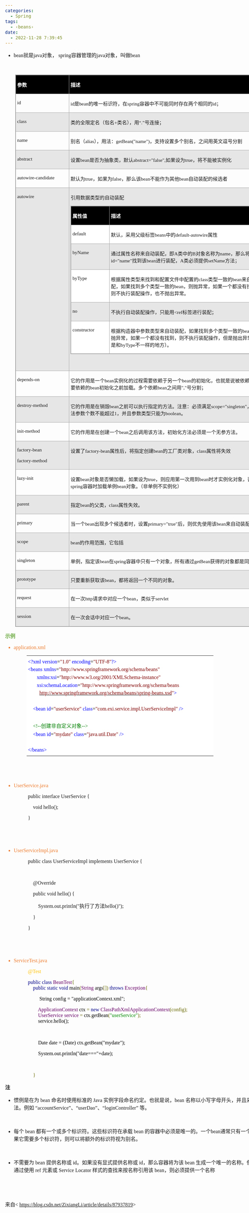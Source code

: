 ```yaml
---
categories:
  - Spring
tags:
  - ‹beans›
date:
  - 2022-11-28 7:39:45
---
```


<body lang=zh-CN style='font-family:"Microsoft YaHei UI";font-size:12.0pt'>
<!--StartFragment-->

<div style='direction:ltr;border-width:100%'>

<div style='direction:ltr;margin-top:0in;margin-left:0in;width:9.0777in'>

<div style='direction:ltr;margin-top:0in;margin-left:0in;width:9.0777in'>

<ul type=disc style='direction:ltr;unicode-bidi:embed;margin-top:0in;
 margin-bottom:0in'>
 <li style='margin-top:0;margin-bottom:0;vertical-align:middle'><span
     style='font-family:"Comic Sans MS";font-size:12.0pt'>bean</span><span
     style='font-family:"Microsoft YaHei UI";font-size:12.0pt'>就是</span><span
     style='font-family:"Comic Sans MS";font-size:12.0pt'>java</span><span
     style='font-family:"Microsoft YaHei UI";font-size:12.0pt'>对象，</span><span
     style='font-family:"Comic Sans MS";font-size:12.0pt'> spring</span><span
     style='font-family:"Microsoft YaHei UI";font-size:12.0pt'>容器管理的</span><span
     style='font-family:"Comic Sans MS";font-size:12.0pt'>java</span><span
     style='font-family:"Microsoft YaHei UI";font-size:12.0pt'>对象，叫做</span><span
     style='font-family:"Comic Sans MS";font-size:12.0pt'>bean</span></li>
</ul>

<p style='font-family:"Comic Sans MS";font-size:12.0pt'>&nbsp;</p>

<div style='direction:ltr'>

<table border=1 cellpadding=0 cellspacing=0 valign=top style='direction:ltr;
 border-collapse:collapse;border-style:solid;border-color:#A3A3A3;border-width:
 1pt;margin-left:.3333in' title="" summary="">
 <tr>
  <td style='border-style:solid;border-color:#A3A3A3;border-width:1pt;
  background-color:black;vertical-align:top;width:1.6388in;padding:2.0pt 3.0pt 2.0pt 3.0pt'>
  <p style='font-family:"Microsoft YaHei UI";font-size:11.5pt;
  color:white'><span style='font-weight:bold'>参数</span></p>
  </td>
  <td style='border-style:solid;border-color:#A3A3A3;border-width:1pt;
  background-color:black;vertical-align:top;width:6.9756in;padding:2.0pt 3.0pt 2.0pt 3.0pt'>
  <p style='font-family:"Microsoft YaHei UI";font-size:11.5pt;
  color:white'><span style='font-weight:bold'>描述</span></p>
  </td>
 </tr>
 <tr>
  <td style='border-style:solid;border-color:#A3A3A3;border-width:1pt;
  vertical-align:top;width:1.6388in;padding:2.0pt 3.0pt 2.0pt 3.0pt'>
  <p style='font-family:"Comic Sans MS";font-size:11.5pt'>id</p>
  </td>
  <td style='border-style:solid;border-color:#A3A3A3;border-width:1pt;
  vertical-align:top;width:6.9756in;padding:2.0pt 3.0pt 2.0pt 3.0pt'>
  <p style='font-size:11.5pt'><span style='font-family:"Comic Sans MS"'>id</span><span
  style='font-family:"Microsoft YaHei UI"'>是</span><span style='font-family:
  "Comic Sans MS"'>bean</span><span style='font-family:"Microsoft YaHei UI"'>的唯一标识符，在</span><span
  style='font-family:"Comic Sans MS"'>spring</span><span style='font-family:
  "Microsoft YaHei UI"'>容器中不可能同时存在两个相同的</span><span style='font-family:"Comic Sans MS"'>id</span><span
  style='font-family:"Microsoft YaHei UI"'>；</span></p>
  </td>
 </tr>
 <tr>
  <td style='border-style:solid;border-color:#A3A3A3;border-width:1pt;
  background-color:#E7E6E6;vertical-align:top;width:1.6388in;padding:2.0pt 3.0pt 2.0pt 3.0pt'>
  <p style='font-family:"Comic Sans MS";font-size:11.5pt'>class</p>
  </td>
  <td style='border-style:solid;border-color:#A3A3A3;border-width:1pt;
  background-color:#E7E6E6;vertical-align:top;width:6.9756in;padding:2.0pt 3.0pt 2.0pt 3.0pt'>
  <p style='font-size:11.5pt'><span style='font-family:"Microsoft YaHei UI"'>类的全限定名（包名</span><span
  style='font-family:"Comic Sans MS"'>+</span><span style='font-family:"Microsoft YaHei UI"'>类名），用</span><span
  style='font-family:"Comic Sans MS"'>“.”</span><span style='font-family:"Microsoft YaHei UI"'>号连接；</span></p>
  </td>
 </tr>
 <tr>
  <td style='border-style:solid;border-color:#A3A3A3;border-width:1pt;
  vertical-align:top;width:1.6388in;padding:2.0pt 3.0pt 2.0pt 3.0pt'>
  <p style='font-family:"Comic Sans MS";font-size:11.5pt'>name</p>
  </td>
  <td style='border-style:solid;border-color:#A3A3A3;border-width:1pt;
  vertical-align:top;width:6.9756in;padding:2.0pt 3.0pt 2.0pt 3.0pt'>
  <p style='font-size:11.5pt'><span style='font-family:"Microsoft YaHei UI"'>别名（</span><span
  style='font-family:"Comic Sans MS"'>alias</span><span style='font-family:
  "Microsoft YaHei UI"'>），用法：</span><span style='font-family:"Comic Sans MS"'>getBean(&quot;name&quot;)</span><span
  style='font-family:"Microsoft YaHei UI"'>，支持设置多个别名，之间用英文逗号分割</span></p>
  </td>
 </tr>
 <tr>
  <td style='border-style:solid;border-color:#A3A3A3;border-width:1pt;
  background-color:#E7E6E6;vertical-align:top;width:1.6388in;padding:2.0pt 3.0pt 2.0pt 3.0pt'>
  <p style='font-family:"Comic Sans MS";font-size:11.5pt'>abstract</p>
  </td>
  <td style='border-style:solid;border-color:#A3A3A3;border-width:1pt;
  background-color:#E7E6E6;vertical-align:top;width:6.9756in;padding:2.0pt 3.0pt 2.0pt 3.0pt'>
  <p style='font-size:11.5pt'><span style='font-family:"Microsoft YaHei UI"'>设置</span><span
  style='font-family:"Comic Sans MS"'>bean</span><span style='font-family:"Microsoft YaHei UI"'>是否为抽象类，默认</span><span
  style='font-family:"Comic Sans MS"'>abstract=&quot;false&quot;,</span><span
  style='font-family:"Microsoft YaHei UI"'>如果设为</span><span style='font-family:
  "Comic Sans MS"'>true</span><span style='font-family:"Microsoft YaHei UI"'>，将不能被实例化</span></p>
  </td>
 </tr>
 <tr>
  <td style='border-style:solid;border-color:#A3A3A3;border-width:1pt;
  vertical-align:top;width:1.6583in;padding:2.0pt 3.0pt 2.0pt 3.0pt'>
  <p style='font-family:"Comic Sans MS";font-size:11.5pt'>autowire-candidate</p>
  </td>
  <td style='border-style:solid;border-color:#A3A3A3;border-width:1pt;
  vertical-align:top;width:6.9562in;padding:2.0pt 3.0pt 2.0pt 3.0pt'>
  <p style='font-size:11.5pt'><span style='font-family:"Microsoft YaHei UI"'>默认为</span><span
  style='font-family:"Comic Sans MS"'>true</span><span style='font-family:"Microsoft YaHei UI"'>，如果为</span><span
  style='font-family:"Comic Sans MS"'>false</span><span style='font-family:
  "Microsoft YaHei UI"'>，那么该</span><span style='font-family:"Comic Sans MS"'>bean</span><span
  style='font-family:"Microsoft YaHei UI"'>不能作为其他</span><span style='font-family:
  "Comic Sans MS"'>bean</span><span style='font-family:"Microsoft YaHei UI"'>自动装配的候选者</span></p>
  </td>
 </tr>
 <tr>
  <td style='border-style:solid;border-color:#A3A3A3;border-width:1pt;
  background-color:#E7E6E6;vertical-align:top;width:1.6388in;padding:2.0pt 3.0pt 2.0pt 3.0pt'>
  <p style='font-family:"Comic Sans MS";font-size:11.5pt'>autowire</p>
  </td>
  <td style='border-style:solid;border-color:#A3A3A3;border-width:1pt;
  background-color:#E7E6E6;vertical-align:top;width:6.9756in;padding:2.0pt 3.0pt 2.0pt 3.0pt'>
  <p style='font-family:"Microsoft YaHei UI";font-size:11.5pt'>引用数据类型的自动装配</p>
  <div style='direction:ltr'>
  <table border=1 cellpadding=0 cellspacing=0 valign=top style='direction:ltr;
   border-collapse:collapse;border-style:solid;border-color:#A3A3A3;border-width:
   1pt;' title="" summary="">
   <tr>
    <td style='border-style:solid;border-color:#A3A3A3;border-width:1pt;
    background-color:black;vertical-align:top;width:1.1687in;padding:2.0pt 3.0pt 2.0pt 3.0pt'>
    <p style='font-family:"Microsoft YaHei UI";font-size:11.5pt;
    color:white'><span style='font-weight:bold'>属性值</span></p>
    </td>
    <td style='border-style:solid;border-color:#A3A3A3;border-width:1pt;
    background-color:black;vertical-align:top;width:4.9979in;padding:2.0pt 3.0pt 2.0pt 3.0pt'>
    <p style='font-family:"Microsoft YaHei UI";font-size:11.5pt;
    color:white'><span style='font-weight:bold'>描述</span></p>
    </td>
   </tr>
   <tr>
    <td style='border-style:solid;border-color:#A3A3A3;border-width:1pt;
    background-color:white;vertical-align:top;width:1.1687in;padding:2.0pt 3.0pt 2.0pt 3.0pt'>
    <p style='font-family:"Comic Sans MS";font-size:11.5pt'>default</p>
    </td>
    <td style='border-style:solid;border-color:#A3A3A3;border-width:1pt;
    background-color:white;vertical-align:top;width:4.9979in;padding:2.0pt 3.0pt 2.0pt 3.0pt'>
    <p style='font-size:11.5pt'><span style='font-family:"Microsoft YaHei UI"'>默认，采用父级标签</span><span
    style='font-family:"Comic Sans MS"'>beans</span><span style='font-family:
    "Microsoft YaHei UI"'>中的</span><span style='font-family:"Comic Sans MS"'>default-autowire</span><span
    style='font-family:"Microsoft YaHei UI"'>属性</span></p>
    </td>
   </tr>
   <tr>
    <td style='border-style:solid;border-color:#A3A3A3;border-width:1pt;
    background-color:#E7E6E6;vertical-align:top;width:1.1687in;padding:2.0pt 3.0pt 2.0pt 3.0pt'>
    <p style='font-family:"Comic Sans MS";font-size:11.5pt'>byName</p>
    </td>
    <td style='border-style:solid;border-color:#A3A3A3;border-width:1pt;
    background-color:#E7E6E6;vertical-align:top;width:5.0666in;padding:2.0pt 3.0pt 2.0pt 3.0pt'>
    <p style='font-size:11.5pt'><span style='font-family:"Microsoft YaHei UI"'>通过属性名称来自动装配，即</span><span
    style='font-family:"Comic Sans MS"'>A</span><span style='font-family:"Microsoft YaHei UI"'>类中的</span><span
    style='font-family:"Comic Sans MS"'>B</span><span style='font-family:"Microsoft YaHei UI"'>对象名称为</span><span
    style='font-family:"Comic Sans MS"'>name</span><span style='font-family:
    "Microsoft YaHei UI"'>，那么将根据</span><span style='font-family:"Comic Sans MS"'>id=&quot;name&quot;</span><span
    style='font-family:"Microsoft YaHei UI"'>找到该</span><span style='font-family:
    "Comic Sans MS"'>bean</span><span style='font-family:"Microsoft YaHei UI"'>进行装配，</span><span
    style='font-family:"Comic Sans MS"'>A</span><span style='font-family:"Microsoft YaHei UI"'>类必须提供</span><span
    style='font-family:"Comic Sans MS"'>setName</span><span style='font-family:
    "Microsoft YaHei UI"'>方法；</span></p>
    </td>
   </tr>
   <tr>
    <td style='border-style:solid;border-color:#A3A3A3;border-width:1pt;
    background-color:white;vertical-align:top;width:1.1687in;padding:2.0pt 3.0pt 2.0pt 3.0pt'>
    <p style='font-family:"Comic Sans MS";font-size:11.5pt'>byType</p>
    </td>
    <td style='border-style:solid;border-color:#A3A3A3;border-width:1pt;
    background-color:white;vertical-align:top;width:5.0291in;padding:2.0pt 3.0pt 2.0pt 3.0pt'>
    <p style='font-size:11.5pt'><span style='font-family:"Microsoft YaHei UI"'>根据属性类型来找到和配置文件中配置的</span><span
    style='font-family:"Comic Sans MS"'>class</span><span style='font-family:
    "Microsoft YaHei UI"'>类型一致的</span><span style='font-family:"Comic Sans MS"'>bean</span><span
    style='font-family:"Microsoft YaHei UI"'>来自动装配，如果找到多个类型一致的</span><span
    style='font-family:"Comic Sans MS"'>bean</span><span style='font-family:
    "Microsoft YaHei UI"'>，则抛异常，如果一个都没有找到，则不执行装配操作，也不抛出异常。</span></p>
    </td>
   </tr>
   <tr>
    <td style='border-style:solid;border-color:#A3A3A3;border-width:1pt;
    background-color:#E7E6E6;vertical-align:top;width:1.1687in;padding:2.0pt 3.0pt 2.0pt 3.0pt'>
    <p style='font-family:"Comic Sans MS";font-size:11.5pt'>no</p>
    </td>
    <td style='border-style:solid;border-color:#A3A3A3;border-width:1pt;
    background-color:#E7E6E6;vertical-align:top;width:4.9979in;padding:2.0pt 3.0pt 2.0pt 3.0pt'>
    <p style='font-size:11.5pt'><span style='font-family:"Microsoft YaHei UI"'>不执行自动装配操作，只能用</span><span
    style='font-family:"Comic Sans MS"'>&lt;ref</span><span style='font-family:
    "Microsoft YaHei UI"'>标签进行装配；</span></p>
    </td>
   </tr>
   <tr>
    <td style='border-style:solid;border-color:#A3A3A3;border-width:1pt;
    background-color:white;vertical-align:top;width:1.1687in;padding:2.0pt 3.0pt 2.0pt 3.0pt'>
    <p style='font-family:"Comic Sans MS";font-size:11.5pt'>constructor</p>
    </td>
    <td style='border-style:solid;border-color:#A3A3A3;border-width:1pt;
    background-color:white;vertical-align:top;width:4.9979in;padding:2.0pt 3.0pt 2.0pt 3.0pt'>
    <p style='font-size:11.5pt'><span style='font-family:"Microsoft YaHei UI"'>根据构造器中参数类型来自动装配，如果找到多个类型一致的</span><span
    style='font-family:"Comic Sans MS"'>bean</span><span style='font-family:
    "Microsoft YaHei UI"'>，则抛异常，如果一个都没有找到，则不执行装配操作，但是抛出异常（这是和</span><span
    style='font-family:"Comic Sans MS"'>byType</span><span style='font-family:
    "Microsoft YaHei UI"'>不一样的地方）。</span></p>
    </td>
   </tr>
  </table>
  </div>
  <p style='margin-left:.375in;font-family:"Comic Sans MS";
  font-size:11.5pt'>&nbsp;</p>
  </td>
 </tr>
 <tr>
  <td style='border-style:solid;border-color:#A3A3A3;border-width:1pt;
  vertical-align:top;width:1.6388in;padding:2.0pt 3.0pt 2.0pt 3.0pt'>
  <p style='font-family:"Comic Sans MS";font-size:11.5pt'>depends-on</p>
  </td>
  <td style='border-style:solid;border-color:#A3A3A3;border-width:1pt;
  vertical-align:top;width:6.9756in;padding:2.0pt 3.0pt 2.0pt 3.0pt'>
  <p style='font-size:11.5pt'><span style='font-family:"Microsoft YaHei UI"'>它的作用是一个</span><span
  style='font-family:"Comic Sans MS"'>bean</span><span style='font-family:"Microsoft YaHei UI"'>实例化的过程需要依赖于另一个</span><span
  style='font-family:"Comic Sans MS"'>bean</span><span style='font-family:"Microsoft YaHei UI"'>的初始化，也就是说被依赖的</span><span
  style='font-family:"Comic Sans MS"'>bean</span><span style='font-family:"Microsoft YaHei UI"'>将会在需要依赖的</span><span
  style='font-family:"Comic Sans MS"'>bean</span><span style='font-family:"Microsoft YaHei UI"'>初始化之前加载。多个依赖</span><span
  style='font-family:"Comic Sans MS"'>bean</span><span style='font-family:"Microsoft YaHei UI"'>之间用</span><span
  style='font-family:"Comic Sans MS"'>&quot;,&quot;</span><span
  style='font-family:"Microsoft YaHei UI"'>号分割；</span></p>
  </td>
 </tr>
 <tr>
  <td style='border-style:solid;border-color:#A3A3A3;border-width:1pt;
  background-color:#E7E6E6;vertical-align:top;width:1.6388in;padding:2.0pt 3.0pt 2.0pt 3.0pt'>
  <p style='font-family:"Comic Sans MS";font-size:11.5pt'>destroy-method</p>
  </td>
  <td style='border-style:solid;border-color:#A3A3A3;border-width:1pt;
  background-color:#E7E6E6;vertical-align:top;width:6.9756in;padding:2.0pt 3.0pt 2.0pt 3.0pt'>
  <p style='font-size:11.5pt'><span style='font-family:"Microsoft YaHei UI"'>它的作用是在销毁</span><span
  style='font-family:"Comic Sans MS"'>bean</span><span style='font-family:"Microsoft YaHei UI"'>之前可以执行指定的方法。注意：必须满足</span><span
  style='font-family:"Comic Sans MS"'>scope=&quot;singleton&quot;</span><span
  style='font-family:"Microsoft YaHei UI"'>，并且</span><span style='font-family:
  "Comic Sans MS"'>destroy</span><span style='font-family:"Microsoft YaHei UI"'>方法参数个数不能超过</span><span
  style='font-family:"Comic Sans MS"'>1</span><span style='font-family:"Microsoft YaHei UI"'>，并且参数类型只能为</span><span
  style='font-family:"Comic Sans MS"'>boolean</span><span style='font-family:
  "Microsoft YaHei UI"'>。</span></p>
  </td>
 </tr>
 <tr>
  <td style='border-style:solid;border-color:#A3A3A3;border-width:1pt;
  vertical-align:top;width:1.6388in;padding:2.0pt 3.0pt 2.0pt 3.0pt'>
  <p style='font-family:"Comic Sans MS";font-size:11.5pt'>init-method</p>
  </td>
  <td style='border-style:solid;border-color:#A3A3A3;border-width:1pt;
  vertical-align:top;width:6.9756in;padding:2.0pt 3.0pt 2.0pt 3.0pt'>
  <p style='font-size:11.5pt'><span style='font-family:"Microsoft YaHei UI"'>它的作用是在创建一个</span><span
  style='font-family:"Comic Sans MS"'>bean</span><span style='font-family:"Microsoft YaHei UI"'>之后调用该方法，初始化方法必须是一个无参方法。</span></p>
  </td>
 </tr>
 <tr>
  <td style='border-style:solid;border-color:#A3A3A3;border-width:1pt;
  background-color:#E7E6E6;vertical-align:top;width:1.6388in;padding:2.0pt 3.0pt 2.0pt 3.0pt'>
  <p style='font-family:"Comic Sans MS";font-size:11.5pt'>factory-bean</p>
  <p style='font-family:"Comic Sans MS";font-size:11.5pt'>factory-method</p>
  </td>
  <td style='border-style:solid;border-color:#A3A3A3;border-width:1pt;
  background-color:#E7E6E6;vertical-align:top;width:6.9756in;padding:2.0pt 3.0pt 2.0pt 3.0pt'>
  <p style='font-size:11.5pt'><span style='font-family:"Microsoft YaHei UI"'>设置了</span><span
  style='font-family:"Comic Sans MS"'>factory-bean</span><span
  style='font-family:"Microsoft YaHei UI"'>属性后，将指定创建</span><span
  style='font-family:"Comic Sans MS"'>bean</span><span style='font-family:"Microsoft YaHei UI"'>的工厂类对象，</span><span
  style='font-family:"Comic Sans MS"'>class</span><span style='font-family:
  "Microsoft YaHei UI"'>属性将失效</span></p>
  </td>
 </tr>
 <tr>
  <td style='border-style:solid;border-color:#A3A3A3;border-width:1pt;
  vertical-align:top;width:1.6388in;padding:2.0pt 3.0pt 2.0pt 3.0pt'>
  <p style='font-family:"Comic Sans MS";font-size:11.5pt'>lazy-init</p>
  </td>
  <td style='border-style:solid;border-color:#A3A3A3;border-width:1pt;
  vertical-align:top;width:6.9756in;padding:2.0pt 3.0pt 2.0pt 3.0pt'>
  <p style='font-size:11.5pt'><span style='font-family:"Microsoft YaHei UI"'>设置</span><span
  style='font-family:"Comic Sans MS"'>bean</span><span style='font-family:"Microsoft YaHei UI"'>对象是否懒加载，如果设为</span><span
  style='font-family:"Comic Sans MS"'>true</span><span style='font-family:"Microsoft YaHei UI"'>，则应用第一次用到</span><span
  style='font-family:"Comic Sans MS"'>bean</span><span style='font-family:"Microsoft YaHei UI"'>时才实例化对象，否则在初始化</span><span
  style='font-family:"Comic Sans MS"'>spring</span><span style='font-family:
  "Microsoft YaHei UI"'>容器时加载单例</span><span style='font-family:"Comic Sans MS"'>bean</span><span
  style='font-family:"Microsoft YaHei UI"'>对象。（非单例不实例化）</span></p>
  </td>
 </tr>
 <tr>
  <td style='border-style:solid;border-color:#A3A3A3;border-width:1pt;
  background-color:#E7E6E6;vertical-align:top;width:1.6388in;padding:2.0pt 3.0pt 2.0pt 3.0pt'>
  <p style='font-family:"Comic Sans MS";font-size:11.5pt'>parent</p>
  </td>
  <td style='border-style:solid;border-color:#A3A3A3;border-width:1pt;
  background-color:#E7E6E6;vertical-align:top;width:6.9756in;padding:2.0pt 3.0pt 2.0pt 3.0pt'>
  <p style='font-size:11.5pt'><span style='font-family:"Microsoft YaHei UI"'>指定</span><span
  style='font-family:"Comic Sans MS"'>bean</span><span style='font-family:"Microsoft YaHei UI"'>的父类，</span><span
  style='font-family:"Comic Sans MS"'>class</span><span style='font-family:
  "Microsoft YaHei UI"'>属性失效。</span></p>
  </td>
 </tr>
 <tr>
  <td style='border-style:solid;border-color:#A3A3A3;border-width:1pt;
  vertical-align:top;width:1.6388in;padding:2.0pt 3.0pt 2.0pt 3.0pt'>
  <p style='font-family:"Comic Sans MS";font-size:11.5pt'>primary</p>
  </td>
  <td style='border-style:solid;border-color:#A3A3A3;border-width:1pt;
  vertical-align:top;width:6.9756in;padding:2.0pt 3.0pt 2.0pt 3.0pt'>
  <p style='font-size:11.5pt'><span style='font-family:"Microsoft YaHei UI"'>当一个</span><span
  style='font-family:"Comic Sans MS"'>bean</span><span style='font-family:"Microsoft YaHei UI"'>出现多个候选者时，设置</span><span
  style='font-family:"Comic Sans MS"'>primary=&quot;true&quot;</span><span
  style='font-family:"Microsoft YaHei UI"'>后，则优先使用该</span><span
  style='font-family:"Comic Sans MS"'>bean</span><span style='font-family:"Microsoft YaHei UI"'>来自动装配。</span></p>
  </td>
 </tr>
 <tr>
  <td style='border-style:solid;border-color:#A3A3A3;border-width:1pt;
  background-color:#E7E6E6;vertical-align:top;width:1.6388in;padding:2.0pt 3.0pt 2.0pt 3.0pt'>
  <p style='font-family:"Comic Sans MS";font-size:11.5pt'>scope</p>
  </td>
  <td style='border-style:solid;border-color:#A3A3A3;border-width:1pt;
  background-color:#E7E6E6;vertical-align:top;width:6.9756in;padding:2.0pt 3.0pt 2.0pt 3.0pt'>
  <p style='font-size:11.5pt'><span style='font-family:"Comic Sans MS"'>bean</span><span
  style='font-family:"Microsoft YaHei UI"'>的作用范围，它包括</span></p>
  </td>
 </tr>
 <tr>
  <td style='border-style:solid;border-color:#A3A3A3;border-width:1pt;
  vertical-align:top;width:1.6388in;padding:2.0pt 3.0pt 2.0pt 3.0pt'>
  <p style='font-family:"Comic Sans MS";font-size:11.5pt'>singleton</p>
  </td>
  <td style='border-style:solid;border-color:#A3A3A3;border-width:1pt;
  vertical-align:top;width:6.9979in;padding:2.0pt 3.0pt 2.0pt 3.0pt'>
  <p style='font-size:11.5pt'><span style='font-family:"Microsoft YaHei UI"'>单例，指定该</span><span
  style='font-family:"Comic Sans MS"'>bean</span><span style='font-family:"Microsoft YaHei UI"'>在</span><span
  style='font-family:"Comic Sans MS"'>spring</span><span style='font-family:
  "Microsoft YaHei UI"'>容器中只有一个对象，所有通过</span><span style='font-family:"Comic Sans MS"'>getBean</span><span
  style='font-family:"Microsoft YaHei UI"'>获得的对象都是同一个对象。</span></p>
  </td>
 </tr>
 <tr>
  <td style='border-style:solid;border-color:#A3A3A3;border-width:1pt;
  background-color:#E7E6E6;vertical-align:top;width:1.6388in;padding:2.0pt 3.0pt 2.0pt 3.0pt'>
  <p style='font-family:"Comic Sans MS";font-size:11.5pt'>prototype</p>
  </td>
  <td style='border-style:solid;border-color:#A3A3A3;border-width:1pt;
  background-color:#E7E6E6;vertical-align:top;width:6.9756in;padding:2.0pt 3.0pt 2.0pt 3.0pt'>
  <p style='font-size:11.5pt'><span style='font-family:"Microsoft YaHei UI"'>只要重新获取该</span><span
  style='font-family:"Comic Sans MS"'>bean</span><span style='font-family:"Microsoft YaHei UI"'>，都将返回一个不同的对象。</span></p>
  </td>
 </tr>
 <tr>
  <td style='border-style:solid;border-color:#A3A3A3;border-width:1pt;
  vertical-align:top;width:1.6388in;padding:2.0pt 3.0pt 2.0pt 3.0pt'>
  <p style='font-family:"Comic Sans MS";font-size:11.5pt'>request</p>
  </td>
  <td style='border-style:solid;border-color:#A3A3A3;border-width:1pt;
  vertical-align:top;width:6.9756in;padding:2.0pt 3.0pt 2.0pt 3.0pt'>
  <p style='font-size:11.5pt'><span style='font-family:"Microsoft YaHei UI"'>在一次</span><span
  style='font-family:"Comic Sans MS"'>http</span><span style='font-family:"Microsoft YaHei UI"'>请求中对应一个</span><span
  style='font-family:"Comic Sans MS"'>bean</span><span style='font-family:"Microsoft YaHei UI"'>，类似于</span><span
  style='font-family:"Comic Sans MS"'>servlet</span></p>
  </td>
 </tr>
 <tr>
  <td style='border-style:solid;border-color:#A3A3A3;border-width:1pt;
  background-color:#E7E6E6;vertical-align:top;width:1.6388in;padding:2.0pt 3.0pt 2.0pt 3.0pt'>
  <p style='font-family:"Comic Sans MS";font-size:11.5pt'>session</p>
  </td>
  <td style='border-style:solid;border-color:#A3A3A3;border-width:1pt;
  background-color:#E7E6E6;vertical-align:top;width:6.9756in;padding:2.0pt 3.0pt 2.0pt 3.0pt'>
  <p style='font-size:11.5pt'><span style='font-family:"Microsoft YaHei UI"'>在一次会话中对应一个</span><span
  style='font-family:"Comic Sans MS"'>bean</span><span style='font-family:"Microsoft YaHei UI"'>。</span></p>
  </td>
 </tr>
</table>

</div>

<p style='font-family:"Microsoft YaHei UI";font-size:12.0pt;
color:#70AD47'><span style='font-weight:bold'>示例</span></p>

<ul type=disc style='direction:ltr;unicode-bidi:embed;margin-top:0in;
 margin-bottom:0in'>
 <li style='margin-top:0;margin-bottom:0;vertical-align:middle;color:#ED7D31'
     lang=en-US><span style='font-family:"Comic Sans MS";font-size:12.0pt'>application.xml</span></li>
</ul>

<div style='direction:ltr'>

<table border=0 cellpadding=0 cellspacing=0 valign=top style='direction:ltr;
 border-collapse:collapse;border-style:solid;border-color:#A3A3A3;border-width:
 0pt;margin-left:.7083in' title="" summary="">
 <tr>
  <td style='border-width:0pt;background-color:white;vertical-align:top;
  width:6.0458in;padding:2.0pt 3.0pt 2.0pt 3.0pt'>
  <p style='margin-top:5pt;margin-bottom:5pt;font-size:12.0pt'><span
  style='font-family:"Comic Sans MS";color:blue'>&lt;?xml</span><span
  style='font-family:"Microsoft YaHei UI";color:blue'>&nbsp;</span><span
  style='font-family:"Comic Sans MS";color:blue'>version</span><span
  style='font-family:"Comic Sans MS";color:black'>=</span><span
  style='font-family:"Comic Sans MS";color:maroon'>&quot;1.0&quot;</span><span
  style='font-family:"Microsoft YaHei UI";color:blue'>&nbsp;</span><span
  style='font-family:"Comic Sans MS";color:blue'>encoding</span><span
  style='font-family:"Comic Sans MS";color:black'>=</span><span
  style='font-family:"Comic Sans MS";color:maroon'>&quot;UTF-8&quot;</span><span
  style='font-family:"Comic Sans MS";color:blue'>?&gt;</span></p>
  <p style='margin-top:5pt;margin-bottom:5pt;font-size:12.0pt'><span
  style='font-family:"Comic Sans MS";color:blue'>&lt;beans</span><span
  style='font-family:"Microsoft YaHei UI";color:blue'>&nbsp;</span><span
  style='font-family:"Comic Sans MS";color:blue'>xmlns</span><span
  style='font-family:"Comic Sans MS";color:black'>=</span><span
  style='font-family:"Comic Sans MS";color:maroon'>&quot;http://www.springframework.org/schema/beans&quot;</span></p>
  <p style='margin-top:5pt;margin-bottom:5pt;font-size:12.0pt'><span
  style='font-family:"Microsoft YaHei UI";color:blue'>&nbsp;&nbsp;&nbsp;&nbsp;&nbsp;&nbsp;&nbsp;</span><span
  style='font-family:"Comic Sans MS";color:blue'>xmlns:xsi</span><span
  style='font-family:"Comic Sans MS";color:black'>=</span><span
  style='font-family:"Comic Sans MS";color:maroon'>&quot;http://www.w3.org/2001/XMLSchema-instance&quot;</span></p>
  <p style='margin-top:5pt;margin-bottom:5pt;font-size:12.0pt'><span
  style='font-family:"Microsoft YaHei UI";color:blue'>&nbsp;&nbsp;&nbsp;&nbsp;&nbsp;&nbsp;&nbsp;</span><span
  style='font-family:"Comic Sans MS";color:blue'>xsi:schemaLocation</span><span
  style='font-family:"Comic Sans MS";color:black'>=</span><span
  style='font-family:"Comic Sans MS";color:maroon'>&quot;http://www.springframework.org/schema/beans</span><span
  style='font-family:"Microsoft YaHei UI";color:maroon'>&nbsp;</span></p>
  <p style='margin-left:.375in;margin-top:5pt;margin-bottom:5pt;font-family:
  "Comic Sans MS";font-size:12.0pt'><a
  href="http://www.springframework.org/schema/beans/spring-beans.xsd"><span
  style='color:maroon'>http://www.springframework.org/schema/beans/spring-beans.xsd</span></a><span
  style='color:maroon'>&quot;</span><span style='color:blue'>&gt;</span></p>
  <p style='margin-top:5pt;margin-bottom:5pt;font-family:"Comic Sans MS";
  font-size:12.0pt'>&nbsp;</p>
  <p style='margin-top:5pt;margin-bottom:5pt;font-size:12.0pt'><span
  style='font-family:"Microsoft YaHei UI";color:black'>&nbsp;&nbsp;&nbsp;&nbsp;</span><span
  style='font-family:"Comic Sans MS";color:blue'>&lt;bean</span><span
  style='font-family:"Microsoft YaHei UI";color:blue'>&nbsp;</span><span
  style='font-family:"Comic Sans MS";color:blue'>id</span><span
  style='font-family:"Comic Sans MS";color:black'>=</span><span
  style='font-family:"Comic Sans MS";color:maroon'>&quot;userService&quot;</span><span
  style='font-family:"Microsoft YaHei UI";color:blue'>&nbsp;</span><span
  style='font-family:"Comic Sans MS";color:blue'>class</span><span
  style='font-family:"Comic Sans MS";color:black'>=</span><span
  style='font-family:"Comic Sans MS";color:maroon'>&quot;com.exi.service.impl.UserServiceImpl&quot;</span><span
  style='font-family:"Microsoft YaHei UI";color:blue'>&nbsp;</span><span
  style='font-family:"Comic Sans MS";color:blue'>/&gt;</span></p>
  <p style='margin-top:5pt;margin-bottom:5pt;font-family:"Comic Sans MS";
  font-size:12.0pt'>&nbsp;</p>
  <p style='margin-top:5pt;margin-bottom:5pt;font-size:12.0pt'><span
  style='font-family:"Microsoft YaHei UI";color:black'>&nbsp;&nbsp;&nbsp;&nbsp;</span><span
  style='font-family:"Comic Sans MS";color:green'>&lt;!--</span><span
  style='font-family:"Microsoft YaHei UI";color:green'>创建非自定义对象</span><span
  style='font-family:"Comic Sans MS";color:green'>--&gt;</span></p>
  <p style='margin-top:5pt;margin-bottom:5pt;font-size:12.0pt'><span
  style='font-family:"Microsoft YaHei UI";color:black'>&nbsp;&nbsp;&nbsp;&nbsp;</span><span
  style='font-family:"Comic Sans MS";color:blue'>&lt;bean</span><span
  style='font-family:"Microsoft YaHei UI";color:blue'>&nbsp;</span><span
  style='font-family:"Comic Sans MS";color:blue'>id</span><span
  style='font-family:"Comic Sans MS";color:black'>=</span><span
  style='font-family:"Comic Sans MS";color:maroon'>&quot;mydate&quot;</span><span
  style='font-family:"Microsoft YaHei UI";color:blue'>&nbsp;</span><span
  style='font-family:"Comic Sans MS";color:blue'>class</span><span
  style='font-family:"Comic Sans MS";color:black'>=</span><span
  style='font-family:"Comic Sans MS";color:maroon'>&quot;java.util.Date&quot;</span><span
  style='font-family:"Microsoft YaHei UI";color:blue'>&nbsp;</span><span
  style='font-family:"Comic Sans MS";color:blue'>/&gt;</span></p>
  <p style='margin-top:5pt;margin-bottom:5pt;font-family:"Comic Sans MS";
  font-size:12.0pt'>&nbsp;</p>
  <p style='margin-top:5pt;margin-bottom:5pt;font-family:"Comic Sans MS";
  font-size:12.0pt;color:blue'>&lt;/beans&gt;</p>
  </td>
 </tr>
</table>

</div>

<p style='margin-left:.75in;font-family:"Comic Sans MS";font-size:
12.0pt;color:#ED7D31' lang=en-US>&nbsp;</p>

<p style='margin-left:.75in;font-family:"Comic Sans MS";font-size:
12.0pt;color:#ED7D31' lang=en-US>&nbsp;</p>

<ul type=disc style='direction:ltr;unicode-bidi:embed;margin-top:0in;
 margin-bottom:0in'>
 <li style='margin-top:0;margin-bottom:0;vertical-align:middle;color:#ED7D31'
     lang=en-US><span style='font-family:"Comic Sans MS";font-size:12.0pt'>UserService.java</span></li>
</ul>

<p style='margin-left:.75in;font-family:"Comic Sans MS";font-size:
12.0pt'><span lang=zh-CN>public interface </span><span lang=en-US>User</span><span
lang=zh-CN>Service {</span></p>

<p style='margin-left:.75in;font-family:"Comic Sans MS";font-size:
12.0pt'><span lang=zh-CN><span style='mso-spacerun:yes'>    </span>void </span><span
lang=en-US>hello</span><span lang=zh-CN>();</span></p>

<p style='margin-left:.75in;font-family:"Comic Sans MS";font-size:
12.0pt'>}</p>

<p style='margin-left:.75in;font-family:"Comic Sans MS";font-size:
12.0pt'>&nbsp;</p>

<p style='margin-left:.75in;font-family:"Comic Sans MS";font-size:
12.0pt'>&nbsp;</p>

<ul type=disc style='direction:ltr;unicode-bidi:embed;margin-top:0in;
 margin-bottom:0in'>
 <li style='margin-top:0;margin-bottom:0;vertical-align:middle;color:#ED7D31'
     lang=en-US><span style='font-family:"Comic Sans MS";font-size:12.0pt'>UserServiceImpl.java</span></li>
</ul>

<p style='margin-left:.75in;font-family:"Comic Sans MS";font-size:
12.0pt'><span lang=zh-CN>public class </span><span lang=en-US>User</span><span
lang=zh-CN>ServiceImpl implements </span><span lang=en-US>User</span><span
lang=zh-CN>Service {</span></p>

<p style='margin-left:.75in;font-family:"Comic Sans MS";font-size:
12.0pt'>&nbsp;</p>

<p style='margin-left:.75in;font-family:"Comic Sans MS";font-size:
12.0pt'><span style='mso-spacerun:yes'>    </span>@Override</p>

<p style='margin-left:.75in;font-family:"Comic Sans MS";font-size:
12.0pt'><span lang=zh-CN><span style='mso-spacerun:yes'>    </span>public void </span><span
lang=en-US>hello</span><span lang=zh-CN>() {</span></p>

<p style='margin-left:.75in;font-size:12.0pt'><span
style='font-family:"Comic Sans MS"' lang=zh-CN><span
style='mso-spacerun:yes'>        </span>System.out.println(&quot;</span><span
style='font-family:"Microsoft YaHei UI"' lang=zh-CN>执行了方法</span><span
style='font-family:"Comic Sans MS"' lang=en-US>hello</span><span
style='font-family:"Comic Sans MS"' lang=zh-CN>()&quot;);</span></p>

<p style='margin-left:.75in;font-family:"Comic Sans MS";font-size:
12.0pt'><span style='mso-spacerun:yes'>    </span>}</p>

<p style='margin-left:.75in;font-family:"Comic Sans MS";font-size:
12.0pt'>}</p>

<p style='margin-left:.75in;font-family:"Comic Sans MS";font-size:
12.0pt'>&nbsp;</p>

<p style='margin-left:.75in;font-family:"Comic Sans MS";font-size:
12.0pt'>&nbsp;</p>

<ul type=disc style='direction:ltr;unicode-bidi:embed;margin-top:0in;
 margin-bottom:0in'>
 <li style='margin-top:0;margin-bottom:0;vertical-align:middle;color:#ED7D31'
     lang=en-US><span style='font-family:"Comic Sans MS";font-size:12.0pt'>ServiceTest.java</span></li>
</ul>

<p style='margin-left:.75in;font-family:"Comic Sans MS";font-size:
12.0pt;color:#FFC000'>@Test</p>

<p style='margin-left:.75in;font-family:"Comic Sans MS";font-size:
12.0pt'><span style='color:#000088'>public class </span><span style='color:
#660066'>BeanTest</span><span style='color:#666600'>{</span><span
style='color:black'><br>
<span style='mso-spacerun:yes'>    </span></span><span style='color:#000088'>public
static void</span><span style='color:black'> main</span><span style='color:
#666600'>(</span><span style='color:#660066'>String</span><span
style='color:black'> args</span><span style='color:#666600'>[]) </span><span
style='color:#000088'>throws </span><span style='color:#660066'>Exception</span><span
style='color:#666600'>{</span></p>

<p style='margin-left:1.125in;font-family:"Comic Sans MS";
font-size:12.0pt;color:black' lang=en-US>String config =
&quot;applicationContext.xml&quot;;</p>

<p style='margin-left:.75in;font-family:"Comic Sans MS";font-size:
12.0pt'><span style='color:black' lang=zh-CN><span
style='mso-spacerun:yes'>        </span></span><span style='color:#660066'
lang=zh-CN>ApplicationContext</span><span style='color:black' lang=zh-CN> ctx </span><span
style='color:#666600' lang=zh-CN>= </span><span style='color:#000088'
lang=zh-CN>new </span><span style='color:#660066' lang=zh-CN>ClassPathXmlApplicationContext</span><span
style='color:#666600' lang=zh-CN>(</span><span style='color:#666600'
lang=en-US>config</span><span style='color:#666600' lang=zh-CN>);</span><span
style='color:black' lang=zh-CN><br>
<span style='mso-spacerun:yes'>        </span></span><span style='color:#660066'
lang=en-US>UserService service</span><span style='color:black' lang=zh-CN> </span><span
style='color:#666600' lang=zh-CN>=</span><span style='color:black' lang=zh-CN>
ctx</span><span style='color:#666600' lang=zh-CN>.</span><span
style='color:black' lang=zh-CN>getBean</span><span style='color:#666600'
lang=zh-CN>(</span><span style='color:#008800' lang=zh-CN>&quot;</span><span
style='color:#008800' lang=en-US>userService</span><span style='color:#008800'
lang=zh-CN>&quot;</span><span style='color:#666600' lang=zh-CN>);</span><span
style='color:black' lang=zh-CN><br>
<span style='mso-spacerun:yes'>       </span></span><span style='color:black'
lang=en-US><span style='mso-spacerun:yes'> </span>service.hello();</span></p>

<p style='margin-left:1.125in;font-family:"Comic Sans MS";
font-size:12.0pt'>&nbsp;</p>

<p style='margin-left:.75in;font-family:"Comic Sans MS";font-size:
12.0pt;color:black'><span style='mso-spacerun:yes'>        </span>Date date =
(Date) ctx.getBean(&quot;mydate&quot;);</p>

<p style='margin-left:.75in;font-family:"Comic Sans MS";font-size:
12.0pt;color:black'><span style='mso-spacerun:yes'>       
</span>System.out.println(&quot;date===&quot;+date);</p>

<p style='margin-left:.75in;font-family:"Comic Sans MS";font-size:
12.0pt;color:black'>&nbsp;</p>

<p style='margin-left:.75in;font-family:"Comic Sans MS";font-size:
12.0pt'><span style='color:black'><span style='mso-spacerun:yes'>    </span></span><span
style='color:#666600'>}</span></p>

<p style='font-family:"Microsoft YaHei UI";font-size:12.0pt'><span
style='font-weight:bold'>注</span></p>

<ul type=disc style='direction:ltr;unicode-bidi:embed;margin-top:0in;
 margin-bottom:0in'>
 <li style='margin-top:0;margin-bottom:0;vertical-align:middle'><span
     style='font-family:"Microsoft YaHei UI";font-size:12.0pt'>惯例是在为</span><span
     style='font-family:"Comic Sans MS";font-size:12.0pt'> bean </span><span
     style='font-family:"Microsoft YaHei UI";font-size:12.0pt'>命名时使用标准的</span><span
     style='font-family:"Comic Sans MS";font-size:12.0pt'> Java </span><span
     style='font-family:"Microsoft YaHei UI";font-size:12.0pt'>实例字段命名约定。也就是说，</span><span
     style='font-family:"Comic Sans MS";font-size:12.0pt'>bean </span><span
     style='font-family:"Microsoft YaHei UI";font-size:12.0pt'>名称以小写字母开头，并且采用驼峰命名法。例如
     “</span><span style='font-family:"Comic Sans MS";font-size:12.0pt'>accountService</span><span
     style='font-family:"Microsoft YaHei UI";font-size:12.0pt'>”、“</span><span
     style='font-family:"Comic Sans MS";font-size:12.0pt'>userDao</span><span
     style='font-family:"Microsoft YaHei UI";font-size:12.0pt'>”、“</span><span
     style='font-family:"Comic Sans MS";font-size:12.0pt'>loginController</span><span
     style='font-family:"Microsoft YaHei UI";font-size:12.0pt'>” 等。</span></li>
</ul>

<p style='margin-left:.375in;font-family:"Comic Sans MS";font-size:
12.0pt'>&nbsp;</p>

<ul type=disc style='direction:ltr;unicode-bidi:embed;margin-top:0in;
 margin-bottom:0in'>
 <li style='margin-top:0;margin-bottom:0;vertical-align:middle'><span
     style='font-family:"Microsoft YaHei UI";font-size:12.0pt' lang=zh-CN>每个</span><span
     style='font-family:"Comic Sans MS";font-size:12.0pt' lang=en-US> </span><span
     style='font-family:"Comic Sans MS";font-size:12.0pt' lang=zh-CN>bean</span><span
     style='font-family:"Comic Sans MS";font-size:12.0pt' lang=en-US> </span><span
     style='font-family:"Microsoft YaHei UI";font-size:12.0pt' lang=zh-CN>都有一个或多个标识符。这些标识符在承载</span><span
     style='font-family:"Comic Sans MS";font-size:12.0pt' lang=en-US> </span><span
     style='font-family:"Comic Sans MS";font-size:12.0pt' lang=zh-CN>bean</span><span
     style='font-family:"Comic Sans MS";font-size:12.0pt' lang=en-US> </span><span
     style='font-family:"Microsoft YaHei UI";font-size:12.0pt' lang=zh-CN>的容器中必须是唯一的。一个</span><span
     style='font-family:"Comic Sans MS";font-size:12.0pt' lang=zh-CN>bean</span><span
     style='font-family:"Microsoft YaHei UI";font-size:12.0pt' lang=zh-CN>通常只有一个标识符，但如果它需要多个标识符，则可以将额外的标识符视为别名。</span></li>
</ul>

<p style='font-family:"Comic Sans MS";font-size:12.0pt'>&nbsp;</p>

<ul type=disc style='direction:ltr;unicode-bidi:embed;margin-top:0in;
 margin-bottom:0in'>
 <li style='margin-top:0;margin-bottom:0;vertical-align:middle'><span
     style='font-family:"Microsoft YaHei UI";font-size:12.0pt'>不需要为</span><span
     style='font-family:"Comic Sans MS";font-size:12.0pt'> bean </span><span
     style='font-family:"Microsoft YaHei UI";font-size:12.0pt'>提供名称或</span><span
     style='font-family:"Comic Sans MS";font-size:12.0pt'> id</span><span
     style='font-family:"Microsoft YaHei UI";font-size:12.0pt'>。如果没有显式提供名称或</span><span
     style='font-family:"Comic Sans MS";font-size:12.0pt'> id</span><span
     style='font-family:"Microsoft YaHei UI";font-size:12.0pt'>，那么容器将为该</span><span
     style='font-family:"Comic Sans MS";font-size:12.0pt'> bean </span><span
     style='font-family:"Microsoft YaHei UI";font-size:12.0pt'>生成一个唯一的名称。但是，如果想通过使用</span><span
     style='font-family:"Comic Sans MS";font-size:12.0pt'> ref </span><span
     style='font-family:"Microsoft YaHei UI";font-size:12.0pt'>元素或</span><span
     style='font-family:"Comic Sans MS";font-size:12.0pt'> Service Locator </span><span
     style='font-family:"Microsoft YaHei UI";font-size:12.0pt'>样式的查找来按名称引用该</span><span
     style='font-family:"Comic Sans MS";font-size:12.0pt'> bean</span><span
     style='font-family:"Microsoft YaHei UI";font-size:12.0pt'>，则必须提供一个名称</span></li>
</ul>

<p style='font-family:"Comic Sans MS";font-size:12.0pt'>&nbsp;</p>

<p style='font-family:"Comic Sans MS";font-size:12.0pt;color:#ED7D31'
lang=en-US>&nbsp;</p>

<p style='font-size:12.0pt'><span style='font-family:"Microsoft YaHei UI"'
lang=zh-CN>来自</span><span style='font-family:"Comic Sans MS"' lang=en-US>&lt; </span><a
href="https://blog.csdn.net/ZixiangLi/article/details/87937819"><span
style='font-family:"Comic Sans MS"' lang=zh-CN>https://blog.csdn.net/ZixiangLi/article/details/87937819</span></a><span
style='font-family:"Comic Sans MS"' lang=en-US>&gt;</span></p>

</div>

</div>

</div>

<!--EndFragment-->
</body>

